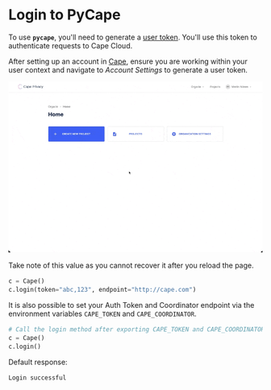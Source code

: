 # Login to PyCape

To use **`pycape`**, you'll need to generate a [user token](/understand/features/tokens/). You'll use this token to authenticate requests to Cape Cloud.

After setting up an account in [Cape](https://demo.capeprivacy.com), ensure you are
working within your user context and navigate to _Account Settings_ to generate a user token.

![](../img/user-token.gif)

Take note of this value as you cannot recover it after you reload the page.

```python
c = Cape()
c.login(token="abc,123", endpoint="http://cape.com")
```

It is also possible to set your Auth Token and Coordinator endpoint via the environment variables `CAPE_TOKEN` and `CAPE_COORDINATOR`.

```python
# Call the login method after exporting CAPE_TOKEN and CAPE_COORDINATOR.
c = Cape()
c.login()
```

Default response:

```shell
Login successful
```